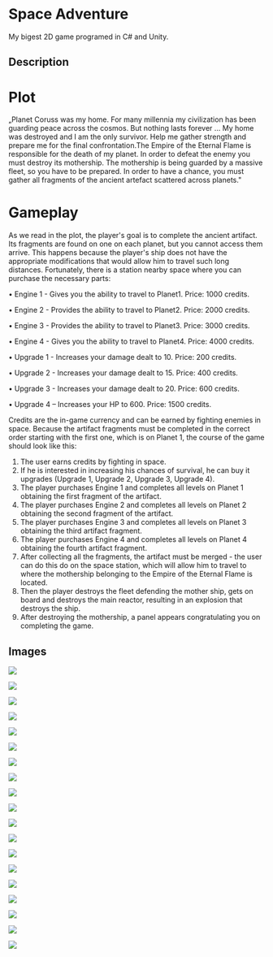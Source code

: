 # Space Adventure

My bigest 2D game programed in C# and Unity.

## Description

# Plot

„Planet Coruss was my home. For many millennia my civilization has been
guarding peace across the cosmos. But nothing lasts forever … My home was destroyed
and I am the only survivor. Help me gather strength and prepare me for the final
confrontation.The Empire of the Eternal Flame is responsible for the death of my planet.
In order to defeat the enemy you must destroy its mothership. The mothership is being
guarded by a massive fleet, so you have to be prepared. In order to have a chance, you
must gather all fragments of the ancient artefact scattered across planets."

# Gameplay

As we read in the plot, the player's goal is to complete the ancient artifact. Its fragments are found on one on each planet, but you cannot access them arrive. This happens because the player's ship does not have the appropriate modifications that would allow him to travel such long distances. Fortunately, there is a station nearby space where you can purchase the necessary parts:

• Engine 1 - Gives you the ability to travel to Planet1. Price: 1000 credits.

• Engine 2 - Provides the ability to travel to Planet2. Price: 2000 credits.

• Engine 3 - Provides the ability to travel to Planet3. Price: 3000 credits.

• Engine 4 - Gives you the ability to travel to Planet4. Price: 4000 credits.

• Upgrade 1 - Increases your damage dealt to 10. Price: 200 credits.

• Upgrade 2 - Increases your damage dealt to 15. Price: 400 credits.

• Upgrade 3 - Increases your damage dealt to 20. Price: 600 credits.

• Upgrade 4 – Increases your HP to 600. Price: 1500 credits.

Credits are the in-game currency and can be earned by fighting enemies in space. Because the artifact fragments must be completed in the correct order
starting with the first one, which is on Planet 1, the course of the game should look like this:

1. The user earns credits by fighting in space.
2. If he is interested in increasing his chances of survival, he can buy it upgrades (Upgrade 1, Upgrade 2, Upgrade 3, Upgrade 4).
3. The player purchases Engine 1 and completes all levels on Planet 1 obtaining the first fragment of the artifact.
4. The player purchases Engine 2 and completes all levels on Planet 2 obtaining the second fragment of the artifact.
5. The player purchases Engine 3 and completes all levels on Planet 3 obtaining the third artifact fragment.
6. The player purchases Engine 4 and completes all levels on Planet 4 obtaining the fourth artifact fragment.
7. After collecting all the fragments, the artifact must be merged - the user can do this do on the space station, which will allow him to travel to where the mothership belonging to the Empire of the Eternal Flame is located.
8. Then the player destroys the fleet defending the mother ship, gets on board and destroys the main reactor, resulting in an explosion that destroys the ship.
9. After destroying the mothership, a panel appears congratulating you on completing the game.
    
## Images
![](GitHub_images/01_MainMenu.png)

![](GitHub_images/02_OptionsPanel.png)

![](GitHub_images/03_QuitPanel.png)

![](GitHub_images/04_InfoPanel.png)

![](GitHub_images/05_CosmicMenu.png)

![](GitHub_images/06_PausePanel.png)

![](GitHub_images/07_Shop.png)

![](GitHub_images/08_SpaceshipPanel.png)

![](GitHub_images/09_PlanetLevels.png)

![](GitHub_images/10_P1Level.png)

![](GitHub_images/11_P2Level.png)

![](GitHub_images/12_P3Level.png)

![](GitHub_images/13_P4Level.png)

![](GitHub_images/14_ArtefactPanel.png)

![](GitHub_images/15_LevelPanel.png)

![](GitHub_images/16_CosmicLevel.png)

![](GitHub_images/16_EvilMothership.png)

![](GitHub_images/17_FinalLevel.png)

![](GitHub_images/18_Endgame.png)
